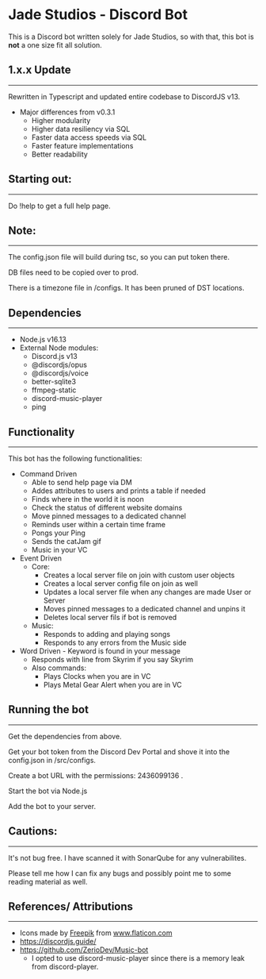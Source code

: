 # Jade Studios - Discord Bot

This is a Discord bot written solely for Jade Studios, so with that, this bot is **not** a one size fit all solution.

## 1.x.x Update
---
Rewritten in Typescript and updated entire codebase to DiscordJS v13.

* Major differences from v0.3.1
    * Higher modularity
    * Higher data resiliency via SQL
    * Faster data access speeds via SQL
    * Faster feature implementations
    * Better readability

## Starting out:
---

Do !help to get a full help page.

## Note:
---

The config.json file will build during tsc, so you can put token there.

DB files need to be copied over to prod.

There is a timezone file in /configs. It has been pruned of DST locations. 

## Dependencies
---
* Node.js v16.13
* External Node modules:
    * Discord.js v13
    * @discordjs/opus
    * @discordjs/voice
    * better-sqlite3
    * ffmpeg-static
    * discord-music-player
    * ping

## Functionality
---
This bot has the following functionalities:
* Command Driven
    * Able to send help page via DM
    * Addes attributes to users and prints a table if needed
    * Finds where in the world it is noon 
    * Check the status of different website domains
    * Move pinned messages to a dedicated channel
    * Reminds user within a certain time frame
    * Pongs your Ping
    * Sends the catJam gif
    * Music in your VC
* Event Driven
    * Core:
        * Creates a local server file on join with custom user objects
        * Creates a local server config file on join as well
        * Updates a local server file when any changes are made User or Server
        * Moves pinned messages to a dedicated channel and unpins it
        * Deletes local server fils if bot is removed
    * Music:
        * Responds to adding and playing songs
        * Responds to any errors from the Music side
* Word Driven - Keyword is found in your message
    * Responds with line from Skyrim if you say Skyrim
    * Also commands: 
        * Plays Clocks when you are in VC
        * Plays Metal Gear Alert when you are in VC
## Running the bot
---
Get the dependencies from above. 

Get your bot token from the Discord Dev Portal and shove it into the config.json in /src/configs. 

Create a bot URL with the permissions: 2436099136 . 

Start the bot via Node.js

Add the bot to your server.

## Cautions:
---
It's not bug free. I have scanned it with SonarQube for any vulnerabilites.

Please tell me how I can fix any bugs and possibly point me to some reading material as well. 


## References/ Attributions
---
* <div>Icons made by <a href="https://www.freepik.com" title="Freepik">Freepik</a> from <a href="https://www.flaticon.com/" title="Flaticon">www.flaticon.com</a></div>
* https://discordjs.guide/
* https://github.com/ZerioDev/Music-bot
    * I opted to use discord-music-player since there is a memory leak from discord-player. 
